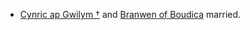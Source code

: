 - [Cynric ap Gwilym †](Cynric%20ap%20Gwilym%20%E2%80%A0.md) and [Branwen of Boudica](Branwen%20of%20Boudica.md) married.